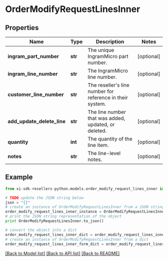 # OrderModifyRequestLinesInner


## Properties

Name | Type | Description | Notes
------------ | ------------- | ------------- | -------------
**ingram_part_number** | **str** | The unique IngramMicro part number. | [optional] 
**ingram_line_number** | **str** | The IngramMicro line number. | [optional] 
**customer_line_number** | **str** | The reseller&#39;s line number for reference in their system. | [optional] 
**add_update_delete_line** | **str** | The line number that was added, updated, or deleted. | [optional] 
**quantity** | **int** | The quantity of the line item. | [optional] 
**notes** | **str** | The line-level notes. | [optional] 

## Example

```python
from xi-sdk-resellers-python.models.order_modify_request_lines_inner import OrderModifyRequestLinesInner

# TODO update the JSON string below
json = "{}"
# create an instance of OrderModifyRequestLinesInner from a JSON string
order_modify_request_lines_inner_instance = OrderModifyRequestLinesInner.from_json(json)
# print the JSON string representation of the object
print OrderModifyRequestLinesInner.to_json()

# convert the object into a dict
order_modify_request_lines_inner_dict = order_modify_request_lines_inner_instance.to_dict()
# create an instance of OrderModifyRequestLinesInner from a dict
order_modify_request_lines_inner_form_dict = order_modify_request_lines_inner.from_dict(order_modify_request_lines_inner_dict)
```
[[Back to Model list]](../README.md#documentation-for-models) [[Back to API list]](../README.md#documentation-for-api-endpoints) [[Back to README]](../README.md)


